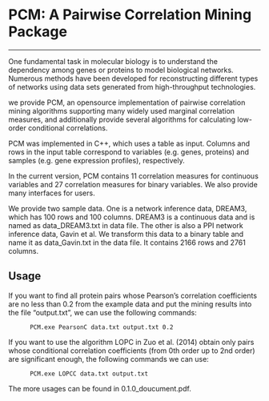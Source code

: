 # PCM: A Pairwise Correlation Mining Package
------ 
One fundamental task in molecular biology is to understand the dependency among genes or proteins to model
biological networks. Numerous methods have been developed for reconstructing different types of networks using data sets generated from high-throughput technologies. 

we provide PCM, an opensource implementation of pairwise correlation mining algorithms supporting many widely used marginal correlation measures, and additionally provide several algorithms for calculating low-order conditional correlations.

PCM was implemented in C++, which uses a table as input. Columns and rows in the input table correspond to variables (e.g. genes, proteins) and samples (e.g. gene expression profiles), respectively.

In the current version, PCM contains 11 correlation measures for continuous variables and 27 correlation
measures for binary variables. We also provide many interfaces for users. 

We provide two sample data. One is a network inference data, DREAM3, which has 100 rows and 100 columns.  DREAM3 is a continuous data and is named as data_DREAM3.txt in data file. The other is also a PPI network inference data, Gavin et al. We transform this data to a binary table and name it as data_Gavin.txt in the data file. It contains 2166 rows and 2761 columns. 

## Usage
If you want to find all protein pairs whose Pearson’s correlation coefficients are no less than 0.2 from the example data and put the mining results into the file “output.txt”, we can use the following commands:
          
          PCM.exe PearsonC data.txt output.txt 0.2 
  
If you want to use the algorithm LOPC in Zuo et al. (2014) obtain only pairs whose conditional correlation coefficients (from 0th order up to 2nd order) are significant enough, the following commands we can use:
            
          PCM.exe LOPCC data.txt output.txt

The more usages can be found in  0.1.0_doucument.pdf.  

